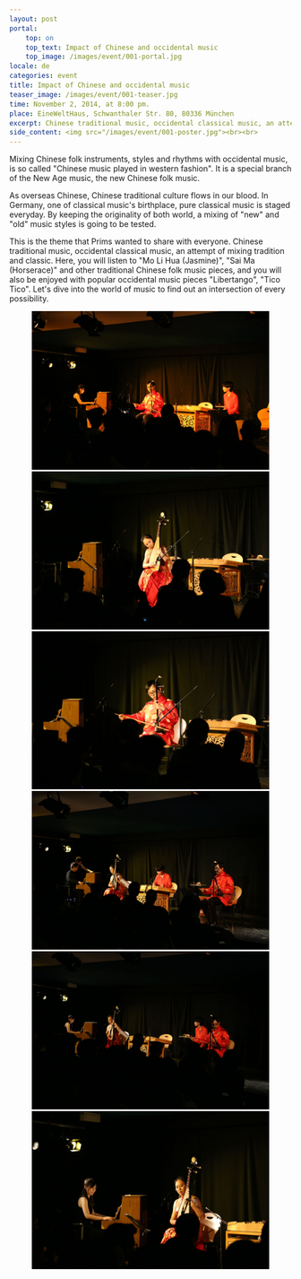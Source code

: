 ```yaml
---
layout: post
portal:
    top: on
    top_text: Impact of Chinese and occidental music
    top_image: /images/event/001-portal.jpg
locale: de
categories: event
title: Impact of Chinese and occidental music
teaser_image: /images/event/001-teaser.jpg
time: November 2, 2014, at 8:00 pm.
place: EineWeltHaus, Schwanthaler Str. 80, 80336 München
excerpt: Chinese traditional music, occidental classical music, an attempt of mixing tradition and classic.
side_content: <img src="/images/event/001-poster.jpg"><br><br>
---
```


Mixing Chinese folk instruments, styles and rhythms with occidental music, is so called "Chinese music played in western fashion". It is a special branch of the New Age music, the new Chinese folk music.

As overseas Chinese, Chinese traditional culture flows in our blood. In Germany, one of classical music's birthplace, pure classical music is staged everyday. By keeping the originality of both world, a mixing of "new" and "old" music styles is going to be tested.

This is the theme that Prims wanted to share with everyone. Chinese traditional music, occidental classical music, an attempt of mixing tradition and classic. Here, you will listen to "Mo Li Hua (Jasmine)", "Sai Ma (Horserace)" and other traditional Chinese folk music pieces, and you will also be enjoyed with popular occidental music pieces "Libertango", "Tico Tico". Let's dive into the world of music to find out an intersection of every possibility.

<figure class="col-two">
    <a class="ln-gallery" href="/images/event/001-live-photo-01.jpg"><img src="/images/event/001-live-photo-01.jpg"></a>
    <a class="ln-gallery" href="/images/event/001-live-photo-02.jpg"><img src="/images/event/001-live-photo-02.jpg"></a>
    <a class="ln-gallery" href="/images/event/001-live-photo-03.jpg"><img src="/images/event/001-live-photo-03.jpg"></a>
    <a class="ln-gallery" href="/images/event/001-live-photo-04.jpg"><img src="/images/event/001-live-photo-04.jpg"></a>
    <a class="ln-gallery" href="/images/event/001-live-photo-05.jpg"><img src="/images/event/001-live-photo-05.jpg"></a>
    <a class="ln-gallery" href="/images/event/001-live-photo-06.jpg"><img src="/images/event/001-live-photo-06.jpg"></a>
</figure>
